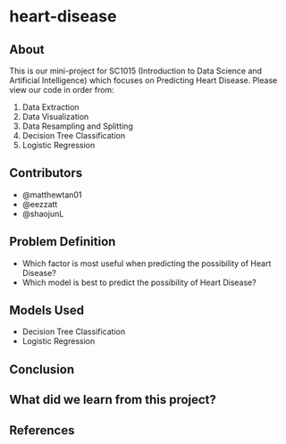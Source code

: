 # heart-disease
## About
This is our mini-project for SC1015 (Introduction to Data Science and Artificial Intelligence) which focuses on Predicting Heart Disease. 
Please view our code in order from:
1. Data Extraction
2. Data Visualization
3. Data Resampling and Splitting
4. Decision Tree Classification
5. Logistic Regression

## Contributors
* @matthewtan01
* @eezzatt
* @shaojunL

## Problem Definition
* Which factor is most useful when predicting the possibility of Heart Disease?
* Which model is best to predict the possibility of Heart Disease?

## Models Used
* Decision Tree Classification
* Logistic Regression

## Conclusion

## What did we learn from this project?

## References
